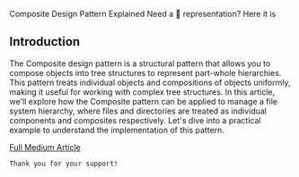 Composite Design Pattern Explained
Need a 🌲 representation? Here it is

## Introduction
The Composite design pattern is a structural pattern that allows you to compose objects into tree structures to represent part-whole hierarchies. This pattern treats individual objects and compositions of objects uniformly, making it useful for working with complex tree structures. In this article, we'll explore how the Composite pattern can be applied to manage a file system hierarchy, where files and directories are treated as individual components and composites respectively. Let's dive into a practical example to understand the implementation of this pattern.

[Full Medium Article](https://medium.com/gitconnected/composite-design-pattern-explained-33f5a476d504)


```
Thank you for your support!
```
